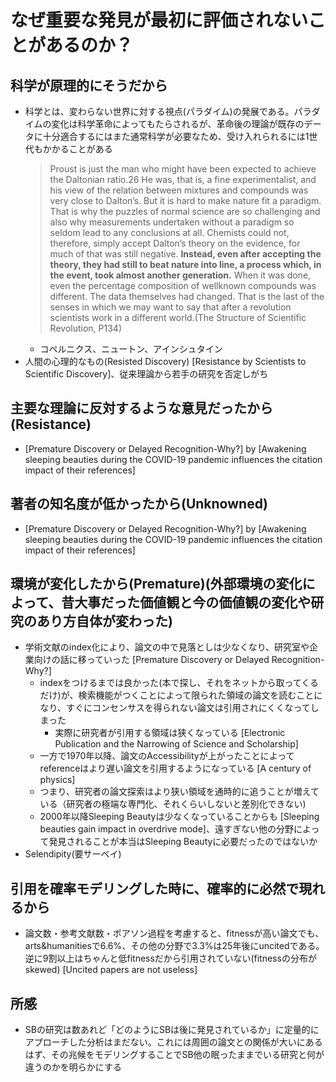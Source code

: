 # なぜ重要な発見が最初に評価されないことがあるのか？

##  科学が原理的にそうだから
- 科学とは、変わらない世界に対する視点(パラダイム)の発展である。パラダイムの変化は科学革命によってもたらされるが、革命後の理論が既存のデータに十分適合するにはまた通常科学が必要なため、受け入れられるには1世代もかかることがある
    > Proust is just the man who might have been expected to achieve the Daltonian ratio.26 He was, that is, a fine experimentalist, and his view of the relation between mixtures and compounds was very close to Dalton’s. But it is hard to make nature fit a paradigm. That is why the puzzles of normal science are so challenging and also why measurements undertaken without a paradigm so seldom lead to any conclusions at all. Chemists could not, therefore, simply accept Dalton’s theory on the evidence, for much of that was still negative. **Instead, even after accepting the theory, they had still to beat nature into line, a process which, in the event, took almost another generation.** When it was done, even the percentage composition of wellknown compounds was different. The data themselves had changed. That is the last of the senses in which we may want to say that after a revolution scientists work in a different world.(The Structure of Scientific Revolution, P134)
    - コペルニクス、ニュートン、アインシュタイン
- 人間の心理的なもの(Resisted Discovery) [Resistance by Scientists to Scientific Discovery]、従来理論から若手の研究を否定しがち

## 主要な理論に反対するような意見だったから(Resistance)

- [Premature Discovery or Delayed Recognition-Why?] by [Awakening sleeping beauties during the COVID-19 pandemic influences the citation impact of their references]

## 著者の知名度が低かったから(Unknowned)

- [Premature Discovery or Delayed Recognition-Why?] by [Awakening sleeping beauties during the COVID-19 pandemic influences the citation impact of their references]

## 環境が変化したから(Premature)(外部環境の変化によって、昔大事だった価値観と今の価値観の変化や研究のあり方自体が変わった)

- 学術文献のindex化により、論文の中で見落としは少なくなり、研究室や企業向けの話に移っていった [Premature Discovery or Delayed Recognition-Why?]
    - indexをつけるまでは良かった(本で探し、それをネットから取ってくるだけ)が、検索機能がつくことによって限られた領域の論文を読むことになり、すぐにコンセンサスを得られない論文は引用されにくくなってしまった
        - 実際に研究者が引用する領域は狭くなっている [Electronic Publication and the Narrowing of Science and Scholarship]
    - 一方で1970年以降、論文のAccessibilityが上がったことによってreferenceはより遅い論文を引用するようになっている [A century of physics]
    - つまり、研究者の論文探索はより狭い領域を通時的に追うことが増えている（研究者の極端な専門化、それくらいしないと差別化できない)
    - 2000年以降Sleeping Beautyは少なくなっていることからも [Sleeping beauties gain impact in overdrive mode]、遠すぎない他の分野によって発見されることが本当はSleeping Beautyに必要だったのではないか
- Selendipity(要サーベイ)

## 引用を確率モデリングした時に、確率的に必然で現れるから

- 論文数・参考文献数・ポアソン過程を考慮すると、fitnessが高い論文でも、arts&humanitiesで6.6%、その他の分野で3.3%は25年後にuncitedである。逆に9割以上はちゃんと低fitnessだから引用されていない(fitnessの分布がskewed) [Uncited papers are not useless]

## 所感
-  SBの研究は数あれど「どのようにSBは後に発見されているか」に定量的にアプローチした分析はまだない。これには周囲の論文との関係が大いにあるはず、その兆候をモデリングすることでSB他の眠ったままでいる研究と何が違うのかを明らかにする